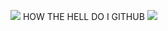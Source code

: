 ![](https://media.discordapp.net/attachments/554900796005810176/1188006307966496810/image.png?ex=65fe7797&is=65ec0297&hm=1d1813f2e78b126b3c952ba31a2d3e4bb3e765f035cdfe93aab06a7c06bdf0da&=&format=webp&quality=lossless&width=471&height=50)
HOW THE HELL DO I GITHUB
![](https://cdn.discordapp.com/attachments/1124790175973773522/1185077398039969875/IMG_5256.png?ex=65fd0a55&is=65ea9555&hm=403a263078a0d3aa30ed9dd9d7fe1dc65efa90d2018f93ba83d8926135ea5e7a&)
